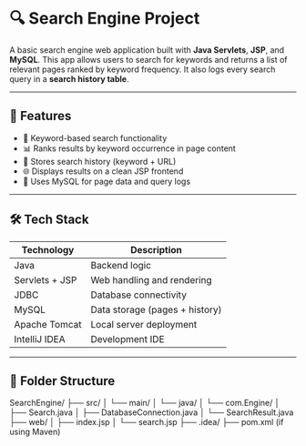 # 🔍 Search Engine Project

A basic search engine web application built with **Java Servlets**, **JSP**, and **MySQL**. This app allows users to search for keywords and returns a list of relevant pages ranked by keyword frequency. It also logs every search query in a **search history table**.

---

## 🚀 Features

- 🔎 Keyword-based search functionality
- 📊 Ranks results by keyword occurrence in page content
- 🧠 Stores search history (keyword + URL)
- 🌐 Displays results on a clean JSP frontend
- 💾 Uses MySQL for page data and query logs

---

## 🛠 Tech Stack

| Technology      | Description                  |
|-----------------|------------------------------|
| Java            | Backend logic                |
| Servlets + JSP  | Web handling and rendering   |
| JDBC            | Database connectivity        |
| MySQL           | Data storage (pages + history) |
| Apache Tomcat   | Local server deployment      |
| IntelliJ IDEA   | Development IDE              |

---

## 📁 Folder Structure

SearchEngine/ ├── src/ │ └── main/ │ └── java/ │ └── com.Engine/ │ ├── Search.java │ ├── DatabaseConnection.java │ └── SearchResult.java ├── web/ │ ├── index.jsp │ └── search.jsp ├── .idea/ ├── pom.xml (if using Maven)

